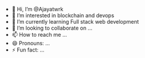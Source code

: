 - 👋 Hi, I’m @Ajayatwrk
- 👀 I’m interested in blockchain and devops
- 🌱 I’m currently learning Full stack web development
- 💞️ I’m looking to collaborate on ...
- 📫 How to reach me ...
- 😄 Pronouns: ...
- ⚡ Fun fact: ...

<!---
Ajayatwrk/Ajayatwrk is a ✨ special ✨ repository because its `README.md` (this file) appears on your GitHub profile.
You can click the Preview link to take a look at your changes.
--->
